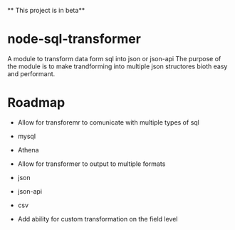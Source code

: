 ** This project is in beta**
# node-sql-transformer
A module to transform data form sql into json or json-api
The purpose of the module is to make trandforming into multiple json structores bioth easy and performant.

# Roadmap
- Allow for transforemr to comunicate with multiple types of sql
 - mysql
 - Athena
 
- Allow for transformer to output to multiple formats
 - json
 - json-api
 - csv

- Add ability for custom transformation on the field level
